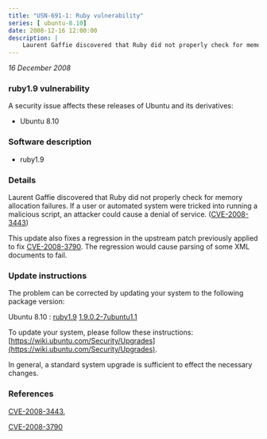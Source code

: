 ```yaml
---
title: "USN-691-1: Ruby vulnerability"
series: [ ubuntu-8.10]
date: 2008-12-16 12:00:00
description: |
    Laurent Gaffie discovered that Ruby did not properly check for memory allocation failures. If a user or automated system were tricked into running a malicious script, an attacker could cause a denial of service. ([CVE-2008-3443](http://people.ubuntu.com/~ubuntu-security/cve/CVE-2008-3443))
--- 
```

 
 

*16 December 2008*

### ruby1.9 vulnerability

A security issue affects these releases of Ubuntu and its derivatives:

* Ubuntu 8.10

### Software description

* ruby1.9 

### Details

Laurent Gaffie discovered that Ruby did not properly check for memory allocation failures. If a user or automated system were tricked into running a malicious script, an attacker could cause a denial of service. ([CVE-2008-3443](http://people.ubuntu.com/~ubuntu-security/cve/CVE-2008-3443))

This update also fixes a regression in the upstream patch previously applied to fix [CVE-2008-3790](http://people.ubuntu.com/~ubuntu-security/cve/CVE-2008-3790). The regression would cause parsing of some XML documents to fail. 

### Update instructions

The problem can be corrected by updating your system to the following package version:

Ubuntu 8.10
 : [ruby1.9](https://launchpad.net/ubuntu/+source/ruby1.9) <span> [1.9.0.2-7ubuntu1.1](https://launchpad.net/ubuntu/+source/ruby1.9/1.9.0.2-7ubuntu1.1) </span> 

To update your system, please follow these instructions: [https://wiki.ubuntu.com/Security/Upgrades](https://wiki.ubuntu.com/Security/Upgrades).

In general, a standard system upgrade is sufficient to effect the necessary changes. 

### References

 
 [CVE-2008-3443](http://people.ubuntu.com/~ubuntu-security/cve/CVE-2008-3443), 

 [CVE-2008-3790](http://people.ubuntu.com/~ubuntu-security/cve/CVE-2008-3790)
 

